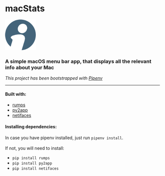 # macStats

<img src="resources/AppImage.png" alt="logo" width="100" height="100">

### A simple macOS menu bar app, that displays all the relevant info about your Mac

_This project has been bootstrapped with [Pipenv](https://github.com/pypa/pipenv)_

---

#### Built with:

- [rumps](https://github.com/jaredks/rumps)
- [py2app](https://github.com/ronaldoussoren/py2app)
- [netifaces](https://github.com/al45tair/netifaces)

#### Installing dependencies:

In case you have pipenv installed, just run `pipenv install`.<br/>
<br/>
If not, you will need to install:

- `pip install rumps`
- `pip install py2app`
- `pip install netifaces`
